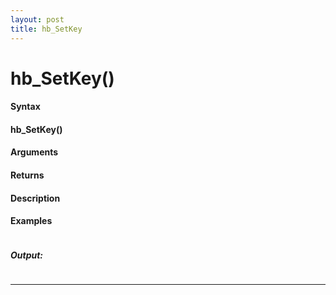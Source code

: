 ```yaml
---
layout: post
title: hb_SetKey
---
```


# hb_SetKey()


#### Syntax

#### hb_SetKey()

#### Arguments

#### Returns

#### Description

#### Examples

```

```

##### Output:

```

```

---